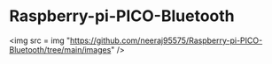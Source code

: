 # Raspberry-pi-PICO-Bluetooth

<img src = img "https://github.com/neeraj95575/Raspberry-pi-PICO-Bluetooth/tree/main/images" />
